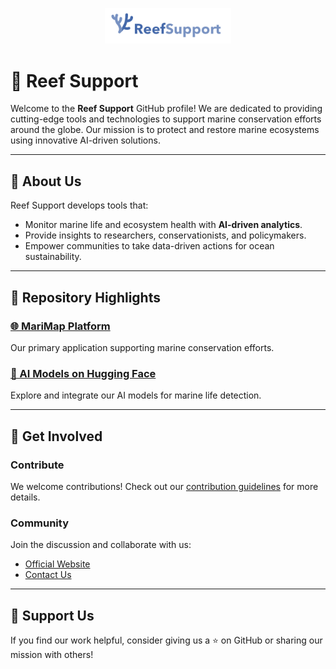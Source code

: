 <p align="center">
  <picture>
    <source media="(prefers-color-scheme: dark)" srcset="https://raw.githubusercontent.com/reefsupport/.github/main/profile/logo_text_horizontal_white.png">
    <img src="https://raw.githubusercontent.com/reefsupport/.github/main/profile/logo_text_horizontal_transparent.png" alt="Reef Support Logo" width="40%">
  </picture>
</p>

# 🌊 Reef Support

Welcome to the **Reef Support** GitHub profile! We are dedicated to providing cutting-edge tools and technologies to support marine conservation efforts around the globe. Our mission is to protect and restore marine ecosystems using innovative AI-driven solutions.

---

## 🐠 About Us

Reef Support develops tools that:

- Monitor marine life and ecosystem health with **AI-driven analytics**.
- Provide insights to researchers, conservationists, and policymakers.
- Empower communities to take data-driven actions for ocean sustainability.

---

## 📂 Repository Highlights

### [🌐 MariMap Platform](https://marimap.reef.support)

Our primary application supporting marine conservation efforts.

### [🤖 AI Models on Hugging Face](https://huggingface.co/reefsupport)

Explore and integrate our AI models for marine life detection.

---

## 💬 Get Involved

### Contribute

We welcome contributions! Check out our [contribution guidelines](../CONTRIBUTING.md) for more details.

### Community

Join the discussion and collaborate with us:

- [Official Website](https://www.reef.support)
- [Contact Us](https://www.reef.support/contact)

---

## 🌟 Support Us

If you find our work helpful, consider giving us a ⭐ on GitHub or sharing our mission with others!

<!-- ---

### 📜 License

This repository is open-source and available under the [MIT License](LICENSE). -->
